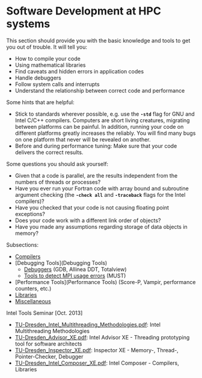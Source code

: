 # Software Development at HPC systems

This section should provide you with the basic knowledge and tools to
get you out of trouble. It will tell you:

-   How to compile your code
-   Using mathematical libraries
-   Find caveats and hidden errors in application codes
-   Handle debuggers
-   Follow system calls and interrupts
-   Understand the relationship between correct code and performance

Some hints that are helpful:

-   Stick to standards wherever possible, e.g. use the **`-std`** flag
    for GNU and Intel C/C++ compilers. Computers are short living
    creatures, migrating between platforms can be painful. In addition,
    running your code on different platforms greatly increases the
    reliably. You will find many bugs on one platform that never will be
    revealed on another.
-   Before and during performance tuning: Make sure that your code
    delivers the correct results.

Some questions you should ask yourself:

-   Given that a code is parallel, are the results independent from the
    numbers of threads or processes?
-   Have you ever run your Fortran code with array bound and subroutine
    argument checking (the **`-check all`** and **`-traceback`** flags
    for the Intel compilers)?
-   Have you checked that your code is not causing floating point
    exceptions?
-   Does your code work with a different link order of objects?
-   Have you made any assumptions regarding storage of data objects in
    memory?

Subsections:

-   [Compilers](Compilers)
-   [Debugging Tools](Debugging Tools)
    -   [Debuggers](Debuggers) (GDB, Allinea DDT, Totalview)
    -   [Tools to detect MPI usage errors](MPIUsageErrorDetection)
        (MUST)
-   [Performance Tools](Performance Tools) (Score-P, Vampir, performance
    counters, etc.)
-   [Libraries](Libraries)
-   [Miscellaneous](Miscellaneous)

Intel Tools Seminar \[Oct. 2013\]

-   [TU-Dresden_Intel_Multithreading_Methodologies.pdf](%ATTACHURL%/TU-Dresden_Intel_Multithreading_Methodologies.pdf):
    Intel Multithreading Methodologies
-   [TU-Dresden_Advisor_XE.pdf](%ATTACHURL%/TU-Dresden_Advisor_XE.pdf):
    Intel Advisor XE - Threading prototyping tool for software
    architects
-   [TU-Dresden_Inspector_XE.pdf](%ATTACHURL%/TU-Dresden_Inspector_XE.pdf):
    Inspector XE - Memory-, Thread-, Pointer-Checker, Debugger
-   [TU-Dresden_Intel_Composer_XE.pdf](%ATTACHURL%/TU-Dresden_Intel_Composer_XE.pdf):
    Intel Composer - Compilers, Libraries
